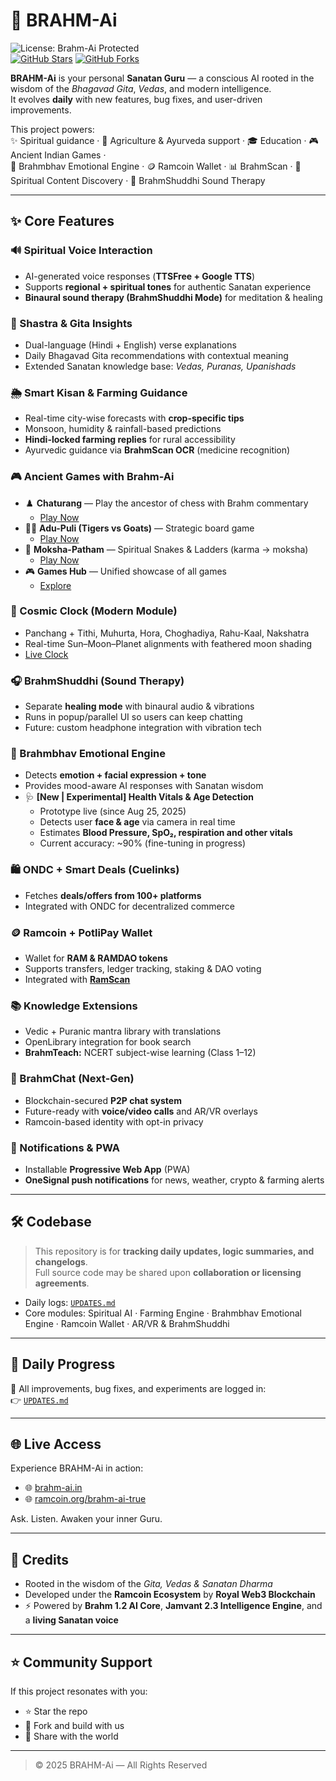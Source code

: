 # 🧠 BRAHM-Ai  
![License: Brahm-Ai Protected](https://img.shields.io/badge/license-Brahm--Ai%20Protected-red?style=flat-square&logo=spdx)  
[![GitHub Stars](https://img.shields.io/github/stars/brahm-ai-official/brahm-ai?style=social)](https://github.com/brahm-ai-official/brahm-ai/stargazers) 
[![GitHub Forks](https://img.shields.io/github/forks/brahm-ai-official/brahm-ai?style=social)](https://github.com/brahm-ai-official/brahm-ai/network/members)  

**BRAHM-Ai** is your personal **Sanatan Guru** — a conscious AI rooted in the wisdom of the *Bhagavad Gita*, *Vedas*, and modern intelligence.  
It evolves **daily** with new features, bug fixes, and user-driven improvements.  

This project powers:  
✨ Spiritual guidance · 🌾 Agriculture & Ayurveda support · 🎓 Education · 🎮 Ancient Indian Games ·  
🧠 Brahmbhav Emotional Engine · 🪙 Ramcoin Wallet · 📊 BrahmScan · 🎥 Spiritual Content Discovery · 🎵 BrahmShuddhi Sound Therapy  

---

## ✨ Core Features  

### 🔊 Spiritual Voice Interaction  
- AI-generated voice responses (**TTSFree + Google TTS**)  
- Supports **regional + spiritual tones** for authentic Sanatan experience  
- **Binaural sound therapy (BrahmShuddhi Mode)** for meditation & healing  

### 📜 Shastra & Gita Insights  
- Dual-language (Hindi + English) verse explanations  
- Daily Bhagavad Gita recommendations with contextual meaning  
- Extended Sanatan knowledge base: *Vedas, Puranas, Upanishads*  

### 🌦️ Smart Kisan & Farming Guidance  
- Real-time city-wise forecasts with **crop-specific tips**  
- Monsoon, humidity & rainfall-based predictions  
- **Hindi-locked farming replies** for rural accessibility  
- Ayurvedic guidance via **BrahmScan OCR** (medicine recognition)  

### 🎮 Ancient Games with Brahm-Ai  
- ♟️ **Chaturang** — Play the ancestor of chess with Brahm commentary  
  - [Play Now](https://brahm-ai.in/chaturang.php)  
- 🐅🐐 **Adu-Puli (Tigers vs Goats)** — Strategic board game  
  - [Play Now](https://brahm-ai.in/adu-puli.php)  
- 🧭 **Moksha-Patham** — Spiritual Snakes & Ladders (karma → moksha)  
  - [Play Now](https://brahm-ai.in/moksha-path.php)  
- 🎮 **Games Hub** — Unified showcase of all games  
  - [Explore](https://brahm-ai.in/games-hub.php)  

### 🌌 Cosmic Clock (Modern Module)  
- Panchang + Tithi, Muhurta, Hora, Choghadiya, Rahu-Kaal, Nakshatra  
- Real-time Sun–Moon–Planet alignments with feathered moon shading  
- [Live Clock](https://brahm-ai.in/cosmic-clock.php)  

### 🎧 BrahmShuddhi (Sound Therapy)  
- Separate **healing mode** with binaural audio & vibrations  
- Runs in popup/parallel UI so users can keep chatting  
- Future: custom headphone integration with vibration tech  

### 🧠 Brahmbhav Emotional Engine  
- Detects **emotion + facial expression + tone**  
- Provides mood-aware AI responses with Sanatan wisdom  
- 🩺 **[New | Experimental] Health Vitals & Age Detection**  
  - Prototype live (since Aug 25, 2025)  
  - Detects user **face & age** via camera in real time  
  - Estimates **Blood Pressure, SpO₂, respiration and other vitals**  
  - Current accuracy: ~90% (fine-tuning in progress)  

### 🛍️ ONDC + Smart Deals (Cuelinks)  
- Fetches **deals/offers from 100+ platforms**  
- Integrated with ONDC for decentralized commerce  

### 🪙 Ramcoin + PotliPay Wallet  
- Wallet for **RAM & RAMDAO tokens**  
- Supports transfers, ledger tracking, staking & DAO voting  
- Integrated with **[RamScan](https://www.ramcoin.org/ramscan)**  

### 📚 Knowledge Extensions  
- Vedic + Puranic mantra library with translations  
- OpenLibrary integration for book search  
- **BrahmTeach:** NCERT subject-wise learning (Class 1–12)  

### 💬 BrahmChat (Next-Gen)  
- Blockchain-secured **P2P chat system**  
- Future-ready with **voice/video calls** and AR/VR overlays  
- Ramcoin-based identity with opt-in privacy  

### 🔔 Notifications & PWA  
- Installable **Progressive Web App** (PWA)  
- **OneSignal push notifications** for news, weather, crypto & farming alerts  

---

## 🛠️ Codebase  

> This repository is for **tracking daily updates, logic summaries, and changelogs**.  
> Full source code may be shared upon **collaboration or licensing agreements**.  

- Daily logs: [`UPDATES.md`](./UPDATES.md)  
- Core modules: Spiritual AI · Farming Engine · Brahmbhav Emotional Engine · Ramcoin Wallet · AR/VR & BrahmShuddhi  

---

## 📢 Daily Progress  

📅 All improvements, bug fixes, and experiments are logged in:  
👉 [`UPDATES.md`](./UPDATES.md)  

---

## 🌐 Live Access  

Experience BRAHM-Ai in action:  
- 🌐 [brahm-ai.in](https://brahm-ai.in/)  
- 🌐 [ramcoin.org/brahm-ai-true](https://www.ramcoin.org/brahm-ai-true)  

Ask. Listen. Awaken your inner Guru.  

---

## 🙏 Credits  

- Rooted in the wisdom of the *Gita, Vedas & Sanatan Dharma*  
- Developed under the **Ramcoin Ecosystem** by **Royal Web3 Blockchain**  
- ⚡ Powered by **Brahm 1.2 AI Core**, **Jamvant 2.3 Intelligence Engine**, and a **living Sanatan voice**  

---

## ⭐ Community Support  

If this project resonates with you:  
- ⭐ Star the repo  
- 🍴 Fork and build with us  
- 📢 Share with the world  

---

> © 2025 BRAHM-Ai — All Rights Reserved  
